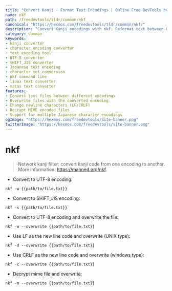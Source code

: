 ```yaml
---
title: "Convert Kanji - Format Text Encodings | Online Free DevTools by Hexmos"
name: nkf
path: /freedevtools/tldr/common/nkf
canonical: "https://hexmos.com/freedevtools/tldr/common/nkf/"
description: "Convert Kanji encodings with nkf. Reformat text between UTF-8, SHIFT_JIS, and other formats. Free online tool, no registration required."
category: common
keywords:
- kanji converter
- character encoding converter
- text encoding tool
- UTF-8 converter
- SHIFT_JIS converter
- Japanese text encoding
- character set conversion
- nkf command line
- linux text converter
- macos text converter
features:
- Convert text files between different encodings
- Overwrite files with the converted encoding
- Change newline characters (LF/CRLF)
- Decrypt MIME encoded files
- Support for multiple Japanese character encodings
ogImage: "https://hexmos.com/freedevtools/site-banner.png"
twitterImage: "https://hexmos.com/freedevtools/site-banner.png"
---
```


# nkf

> Network kanji filter: convert kanji code from one encoding to another.
> More information: <https://manned.org/nkf>.

- Convert to UTF-8 encoding:

`nkf -w {{path/to/file.txt}}`

- Convert to SHIFT_JIS encoding:

`nkf -s {{path/to/file.txt}}`

- Convert to UTF-8 encoding and overwrite the file:

`nkf -w --overwrite {{path/to/file.txt}}`

- Use LF as the new line code and overwrite (UNIX type):

`nkf -d --overwrite {{path/to/file.txt}}`

- Use CRLF as the new line code and overwrite (windows type):

`nkf -c --overwrite {{path/to/file.txt}}`

- Decrypt mime file and overwrite:

`nkf -m --overwrite {{path/to/file.txt}}`
